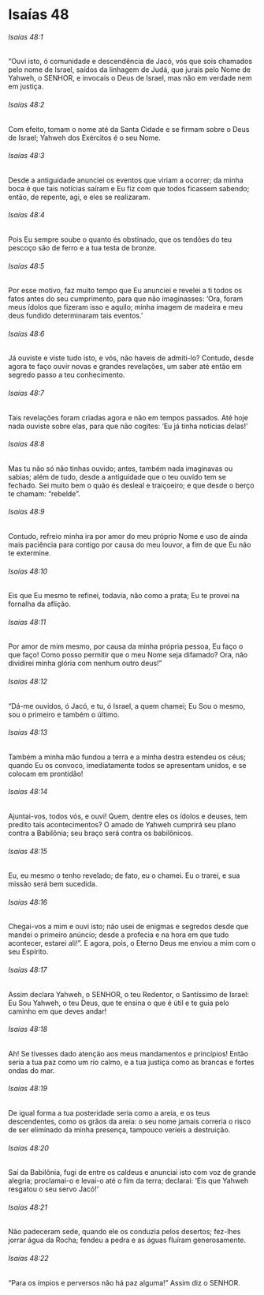 # Isaías 48

###### Isaías 48:1

“Ouvi isto, ó comunidade e descendência de Jacó, vós que sois chamados pelo nome de Israel, saídos da linhagem de Judá, que jurais pelo Nome de Yahweh, o SENHOR, e invocais o Deus de Israel, mas não em verdade nem em justiça.

###### Isaías 48:2

Com efeito, tomam o nome até da Santa Cidade e se firmam sobre o Deus de Israel; Yahweh dos Exércitos é o seu Nome.

###### Isaías 48:3

Desde a antiguidade anunciei os eventos que viriam a ocorrer; da minha boca é que tais notícias saíram e Eu fiz com que todos ficassem sabendo; então, de repente, agi, e eles se realizaram.

###### Isaías 48:4

Pois Eu sempre soube o quanto és obstinado, que os tendões do teu pescoço são de ferro e a tua testa de bronze.

###### Isaías 48:5

Por esse motivo, faz muito tempo que Eu anunciei e revelei a ti todos os fatos antes do seu cumprimento, para que não imaginasses: ‘Ora, foram meus ídolos que fizeram isso e aquilo; minha imagem de madeira e meu deus fundido determinaram tais eventos.’

###### Isaías 48:6

Já ouviste e viste tudo isto, e vós, não haveis de admiti-lo? Contudo, desde agora te faço ouvir novas e grandes revelações, um saber até então em segredo passo a teu conhecimento.

###### Isaías 48:7

Tais revelações foram criadas agora e não em tempos passados. Até hoje nada ouviste sobre elas, para que não cogites: ‘Eu já tinha notícias delas!’

###### Isaías 48:8

Mas tu não só não tinhas ouvido; antes, também nada imaginavas ou sabias; além de tudo, desde a antiguidade que o teu ouvido tem se fechado. Sei muito bem o quão és desleal e traiçoeiro; e que desde o berço te chamam: “rebelde”.

###### Isaías 48:9

Contudo, refreio minha ira por amor do meu próprio Nome e uso de ainda mais paciência para contigo por causa do meu louvor, a fim de que Eu não te extermine.

###### Isaías 48:10

Eis que Eu mesmo te refinei, todavia, não como a prata; Eu te provei na fornalha da aflição.

###### Isaías 48:11

Por amor de mim mesmo, por causa da minha própria pessoa, Eu faço o que faço! Como posso permitir que o meu Nome seja difamado? Ora, não dividirei minha glória com nenhum outro deus!”

###### Isaías 48:12

“Dá-me ouvidos, ó Jacó, e tu, ó Israel, a quem chamei; Eu Sou o mesmo, sou o primeiro e também o último.

###### Isaías 48:13

Também a minha mão fundou a terra e a minha destra estendeu os céus; quando Eu os convoco, imediatamente todos se apresentam unidos, e se colocam em prontidão!

###### Isaías 48:14

Ajuntai-vos, todos vós, e ouvi! Quem, dentre eles os ídolos e deuses, tem predito tais acontecimentos? O amado de Yahweh cumprirá seu plano contra a Babilônia; seu braço será contra os babilônicos.

###### Isaías 48:15

Eu, eu mesmo o tenho revelado; de fato, eu o chamei. Eu o trarei, e sua missão será bem sucedida.

###### Isaías 48:16

Chegai-vos a mim e ouvi isto; não usei de enigmas e segredos desde que mandei o primeiro anúncio; desde a profecia e na hora em que tudo acontecer, estarei ali!”. E agora, pois, o Eterno Deus me enviou a mim com o seu Espírito.

###### Isaías 48:17

Assim declara Yahweh, o SENHOR, o teu Redentor, o Santíssimo de Israel: Eu Sou Yahweh, o teu Deus, que te ensina o que é útil e te guia pelo caminho em que deves andar!

###### Isaías 48:18

Ah! Se tivesses dado atenção aos meus mandamentos e princípios! Então seria a tua paz como um rio calmo, e a tua justiça como as brancas e fortes ondas do mar.

###### Isaías 48:19

De igual forma a tua posteridade seria como a areia, e os teus descendentes, como os grãos da areia: o seu nome jamais correria o risco de ser eliminado da minha presença, tampouco veríeis a destruição.

###### Isaías 48:20

Saí da Babilônia, fugi de entre os caldeus e anunciai isto com voz de grande alegria; proclamai-o e levai-o até o fim da terra; declarai: ‘Eis que Yahweh resgatou o seu servo Jacó!’

###### Isaías 48:21

Não padeceram sede, quando ele os conduzia pelos desertos; fez-lhes jorrar água da Rocha; fendeu a pedra e as águas fluíram generosamente.

###### Isaías 48:22

“Para os ímpios e perversos não há paz alguma!” Assim diz o SENHOR.

